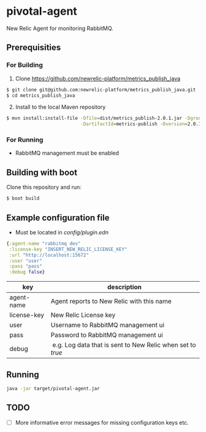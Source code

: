 # pivotal-agent

New Relic Agent for monitoring RabbitMQ.

## Prerequisities 

### For Building

1. Clone <https://github.com/newrelic-platform/metrics_publish_java>

```bash
$ git clone git@github.com:newrelic-platform/metrics_publish_java.git
$ cd metrics_publish_java
```
2. Install to the local Maven repository

```bash
$ mvn install:install-file -Dfile=dist/metrics_publish-2.0.1.jar -DgroupId=newrelic-platform \
                           -DartifactId=metrics-publish -Dversion=2.0.1 -Dpackaging=jar
```

### For Running

* RabbitMQ management must be enabled

## Building with boot

Clone this repository and run:

```bash
$ boot build
```

## Example configuration file

* Must be located in *config/plugin.edn*

```clojure
{:agent-name "rabbitmq dev"
 :license-key "INSERT_NEW_RELIC_LICENSE_KEY"
 :url "http://localhost:15672"
 :user "user"
 :pass "pass"
 :debug false}
```

| key | description |
|-----|-------------|
|agent-name | Agent reports to New Relic with this name |
|license-key| New Relic License key |
|user       | Username to RabbitMQ management ui |
|pass       | Password to RabbitMQ management ui |
|debug      | e.g. Log data that is sent to New Relic when set to *true* |

## Running

```bash
java -jar target/pivotal-agent.jar
```

## TODO

* [ ] More informative error messages for missing configuration keys etc.
